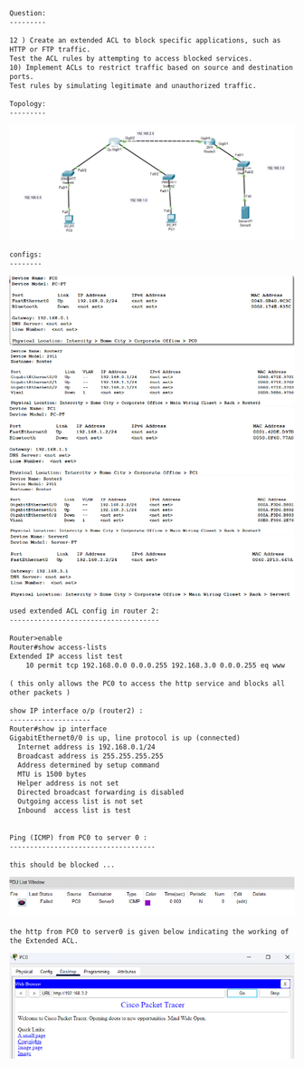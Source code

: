 ```

Question:
---------

12 ) Create an extended ACL to block specific applications, such as HTTP or FTP traffic.
Test the ACL rules by attempting to access blocked services.
10) Implement ACLs to restrict traffic based on source and destination ports.
Test rules by simulating legitimate and unauthorized traffic.

Topology:
---------
```

![topology](images/image.png)

```
configs:
--------
```
![](images/image%20copy.png)
![](images/image%20copy%202.png)
![](images/image%20copy%203.png)
![](images/image%20copy%204.png)
![](images/image%20copy%205.png)

```
used extended ACL config in router 2:
-------------------------------------
	
Router>enable
Router#show access-lists
Extended IP access list test
    10 permit tcp 192.168.0.0 0.0.0.255 192.168.3.0 0.0.0.255 eq www

( this only allows the PC0 to access the http service and blocks all other packets ) 

show IP interface o/p (router2) :
--------------------
Router#show ip interface
GigabitEthernet0/0 is up, line protocol is up (connected)
  Internet address is 192.168.0.1/24
  Broadcast address is 255.255.255.255
  Address determined by setup command
  MTU is 1500 bytes
  Helper address is not set
  Directed broadcast forwarding is disabled
  Outgoing access list is not set
  Inbound  access list is test


Ping (ICMP) from PC0 to server 0 :
------------------------------------

this should be blocked ...
``` 
![](images/image%20copy%206.png)

```
the http from PC0 to server0 is given below indicating the working of the Extended ACL.

```
![](images/image%20copy%207.png)


